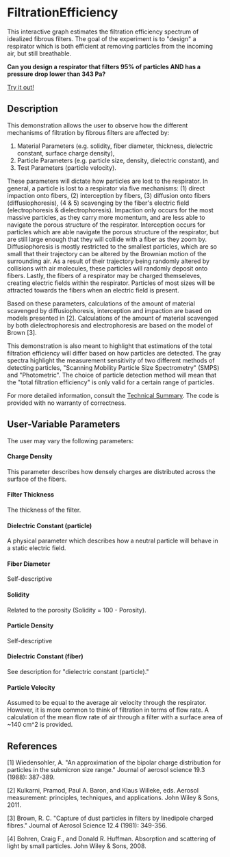# FiltrationEfficiency
This interactive graph estimates the filtration efficiency spectrum of idealized fibrous filters. The goal of the experiment is to "design" a respirator which is both efficient at removing particles from the incoming air, but still breathable.

**Can you design a respirator that filters 95% of particles AND has a pressure drop lower than 343 Pa?**

[Try it out!](https://hartery5.github.io/FiltrationEfficiency/)

## Description
This demonstration allows the user to observe how the different mechanisms of filtration by fibrous filters are affected by:
1. Material Parameters (e.g. solidity, fiber diameter, thickness, dielectric constant, surface charge density), 
2. Particle Parameters (e.g. particle size, density, dielectric constant), and 
3. Test Parameters (particle velocity). 

These parameters will dictate how particles are lost to the respirator. In general, a particle is lost to a respirator via five mechanisms: (1) direct impaction onto fibers, (2) interception by fibers, (3) diffusion onto fibers (diffusiophoresis), (4 & 5) scavenging by the fiber's electric field (electrophoresis & dielectrophoresis). Impaction only occurs for the most massive particles, as they carry more momentum, and are less able to navigate the porous structure of the respirator. Interception occurs for particles which are able navigate the porous structure of the respirator, but are still large enough that they will collide with a fiber as they zoom by. Diffusiophoresis is mostly restricted to the smallest particles, which are so small that their trajectory can be altered by the Brownian motion of the surrounding air. As a result of their trajectory being randomly altered by collisions with air molecules, these particles will randomly deposit onto fibers. Lastly, the fibers of a respirator may be charged themseleves, creating electric fields within the respirator. Particles of most sizes will be attracted towards the fibers when an electric field is present.

Based on these parameters, calculations of the amount of material scavenged by diffusiophoresis, interception and impaction are based on models presented in [2]. Calculations of the amount of material scavenged by both dielectrophoresis and electrophoresis are based on the model of Brown [3].

This demonstration is also meant to highlight that estimations of the total filtration efficiency will differ based on how particles are detected. The gray spectra highlight the measurement sensitivity of two different methods of detecting particles, "Scanning Mobility Particle Size Spectrometry" (SMPS) and "Photometric". The choice of particle detection method will mean that the "total filtration efficiency" is only valid for a certain range of particles.

For more detailed information, consult the [Technical Summary](https://github.com/hartery5/FiltrationEfficiency/blob/main/TECHNICALSUMMARY.md). The code is provided with no warranty of correctness.

## User-Variable Parameters
The user may vary the following parameters:

#### Charge Density
This parameter describes how densely charges are distributed across the surface of the fibers.

#### Filter Thickness
The thickness of the filter.

#### Dielectric Constant (particle)
A physical parameter which describes how a neutral particle will behave in a static electric field. 

#### Fiber Diameter
Self-descriptive

#### Solidity
Related to the porosity (Solidity = 100 - Porosity). 

#### Particle Density
Self-descriptive

#### Dielectric Constant (fiber)
See description for "dielectric constant (particle)."

#### Particle Velocity
Assumed to be equal to the average air velocity through the respirator. However, it is more common to think of filtration in terms of flow rate. A calculation of the mean flow rate of air through a filter with a surface area of ~140 cm^2 is provided.

## References

[1] Wiedensohler, A. "An approximation of the bipolar charge distribution for particles in the submicron size range." Journal of aerosol science 19.3 (1988): 387-389.

[2] Kulkarni, Pramod, Paul A. Baron, and Klaus Willeke, eds. Aerosol measurement: principles, techniques, and applications. John Wiley & Sons, 2011.

[3] Brown, R. C. "Capture of dust particles in filters by linedipole charged fibres." Journal of Aerosol Science 12.4 (1981): 349-356.

[4] Bohren, Craig F., and Donald R. Huffman. Absorption and scattering of light by small particles. John Wiley & Sons, 2008.
